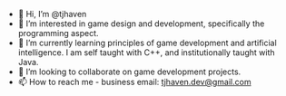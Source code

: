 - 👋 Hi, I’m @tjhaven
- 👀 I’m interested in game design and development, specifically the programming aspect.
- 🌱 I’m currently learning principles of game development and artificial intelligence. I am self taught with C++, and institutionally taught with Java.
- 💞️ I’m looking to collaborate on game development projects.
- 📫 How to reach me - business email: tjhaven.dev@gmail.com

<!---
tjhaven/tjhaven is a ✨ special ✨ repository because its `README.md` (this file) appears on your GitHub profile.
You can click the Preview link to take a look at your changes.
--->
